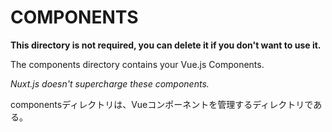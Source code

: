# COMPONENTS

**This directory is not required, you can delete it if you don't want to use it.**

The components directory contains your Vue.js Components.

_Nuxt.js doesn't supercharge these components._

componentsディレクトリは、Vueコンポーネントを管理するディレクトリである。


